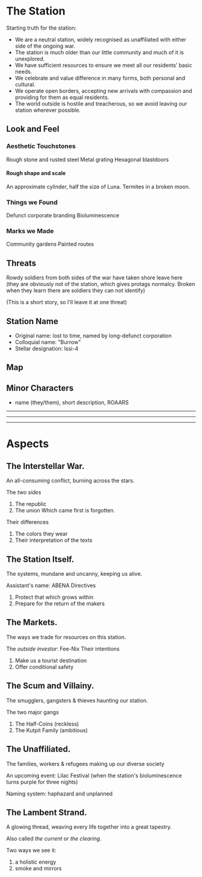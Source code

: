 # The Station
Starting truth for the station:

- We are a neutral station, widely recognised as unaffiliated with either side of the ongoing war.
- The station is much older than our little community and much of it is unexplored.
- We have sufficient resources to ensure we meet all our residents’ basic needs.
- We celebrate and value difference in many forms, both personal and cultural.
- We operate open borders, accepting new arrivals with compassion and providing for them as equal residents.
- The world outside is hostile and treacherous, so we avoid leaving our station wherever possible.

## Look and Feel
### Aesthetic Touchstones
Rough stone and rusted steel
Metal grating
Hexagonal blastdoors

#### Rough shape and scale
An approximate cylinder, half the size of Luna. Termites in a broken moon.

### Things we Found
Defunct corporate branding
Bioluminescence

### Marks we Made
Community gardens
Painted routes

## Threats
Rowdy soldiers from both sides of the war have taken shore leave here
(they are obviously not of the station, which gives protags normalcy. Broken when they learn there are soldiers they can not identify)

(This is a short story, so I'll leave it at one threat)


## Station Name
- Original name: lost to time, named by long-defunct corporation
- Colloquial name: "Burrow"
- Stellar designation: Issi-4

## Map

## Minor Characters
- name (they/them), short description, ROAARS

----------------------------------------------------------------------------------
----------------------------------------------------------------------------------
----------------------------------------------------------------------------------

# Aspects

## The Interstellar War.
An all-consuming conflict, burning across the stars.

The *two sides*
1. The republic
2. The union
Which came first is forgotten.

Their differences
1. The colors they wear
2. Their interpretation of the texts

## The Station Itself.
The systems, mundane and uncanny, keeping us alive.

Assistant's name: ABENA
Directives
1. Protect that which grows within
2. Prepare for the return of the makers

## The Markets.
The ways we trade for resources on this station.

The *outside investor*: Fee-Nix
Their intentions
1. Make us a tourist destination
2. Offer conditional safety

## The Scum and Villainy.
The smugglers, gangsters & thieves haunting our station.

The two major gangs
1. The Half-Coins (reckless)
2. The Kutpit Family (ambitious)

## The Unaffiliated.
The families, workers & refugees making up our diverse society

An upcoming event: Lilac Festival (when the station's bioluminescence turns purple for three nights)

Naming system: haphazard and unplanned

## The Lambent Strand.
A glowing thread, weaving every life together into a great tapestry.

Also called _the current_ or _the clearing_.

Two ways we see it:
1. a holistic energy
2. smoke and mirrors
